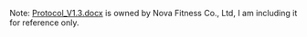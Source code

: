 Note: [Protocol_V1.3.docx](./Protocol_V1.3.docx) is owned by Nova Fitness Co., Ltd, I am including it for reference only.